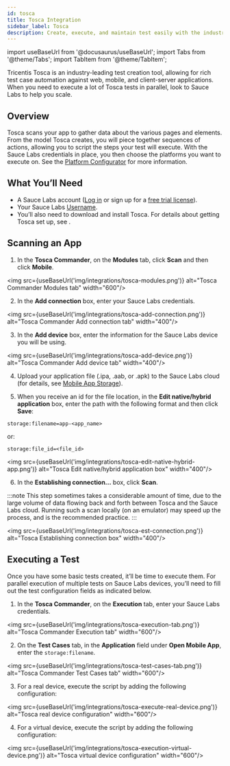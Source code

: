 ```yaml
---
id: tosca
title: Tosca Integration
sidebar_label: Tosca
description: Create, execute, and maintain test easily with the industry's leading model-based test platform
---
```


import useBaseUrl from '@docusaurus/useBaseUrl';
import Tabs from '@theme/Tabs';
import TabItem from '@theme/TabItem';

Tricentis Tosca is an industry-leading test creation tool, allowing for rich test case automation against web, mobile, and client-server applications. When you need to execute a lot of Tosca tests in parallel, look to Sauce Labs to help you scale.

## Overview

Tosca scans your app to gather data about the various pages and elements. From the model Tosca creates, you will piece together sequences of actions, allowing you to script the steps your test will execute. With the Sauce Labs credentials in place, you then choose the platforms you want to execute on. See the [Platform Configurator](https://saucelabs.com/platform/platform-configurator) for more information.

## What You’ll Need

* A Sauce Labs account ([Log in](https://accounts.saucelabs.com/am/XUI/#login/) or sign up for a [free trial license](https://saucelabs.com/sign-up)).
* Your Sauce Labs [Username](https://app.saucelabs.com/user-settings).
* You’ll also need to download and install Tosca. For details about getting Tosca set up, see .

## Scanning an App

1. In the **Tosca Commander**, on the **Modules** tab, click **Scan** and then click **Mobile**.

<img src={useBaseUrl('img/integrations/tosca-modules.png')} alt="Tosca Commander Modules tab" width="600"/>

2. In the **Add connection** box, enter your Sauce Labs credentials.

<img src={useBaseUrl('img/integrations/tosca-add-connection.png')} alt="Tosca Commander Add connection tab" width="400"/>

3. In the **Add device** box, enter the information for the Sauce Labs device you will be using.

<img src={useBaseUrl('img/integrations/tosca-add-device.png')} alt="Tosca Commander Add device tab" width="400"/>

4. Upload your application file (.ipa, .aab, or .apk) to the Sauce Labs cloud (for details, see [Mobile App Storage](/mobile-apps/app-storage/)).

5. When you receive an id for the file location, in the **Edit native/hybrid application** box, enter the path with the following format and then click **Save**:

`storage:filename=app-<app_name>`

or:

`storage:file_id=<file_id>`

<img src={useBaseUrl('img/integrations/tosca-edit-native-hybrid-app.png')} alt="Tosca Edit native/hybrid application box" width="400"/>

6. In the **Establishing connection...** box, click **Scan**.

:::note
This step sometimes takes a considerable amount of time, due to the large volume of data flowing back and forth between Tosca and the Sauce Labs cloud. Running such a scan locally (on an emulator) may speed up the process, and is the recommended practice.
:::

<img src={useBaseUrl('img/integrations/tosca-est-connection.png')} alt="Tosca Establishing connection box" width="400"/>

## Executing a Test
Once you have some basic tests created, it’ll be time to execute them. For parallel execution of multiple tests on Sauce Labs devices, you’ll need to fill out the test configuration fields as indicated below.

1. In the **Tosca Commander**, on the **Execution** tab, enter your Sauce Labs credentials.

<img src={useBaseUrl('img/integrations/tosca-execution-tab.png')} alt="Tosca Commander Execution tab" width="600"/>

2. On the **Test Cases** tab, in the **Application** field under **Open Mobile App**, enter the `storage:filename`.

<img src={useBaseUrl('img/integrations/tosca-test-cases-tab.png')} alt="Tosca Commander Test Cases tab" width="600"/>

3. For a real device, execute the script by adding the following configuration:

<img src={useBaseUrl('img/integrations/tosca-execute-real-device.png')} alt="Tosca real device configuration" width="600"/>

4. For a virtual device, execute the script by adding the following configuration:

<img src={useBaseUrl('img/integrations/tosca-execution-virtual-device.png')} alt="Tosca virtual device configuration" width="600"/>
